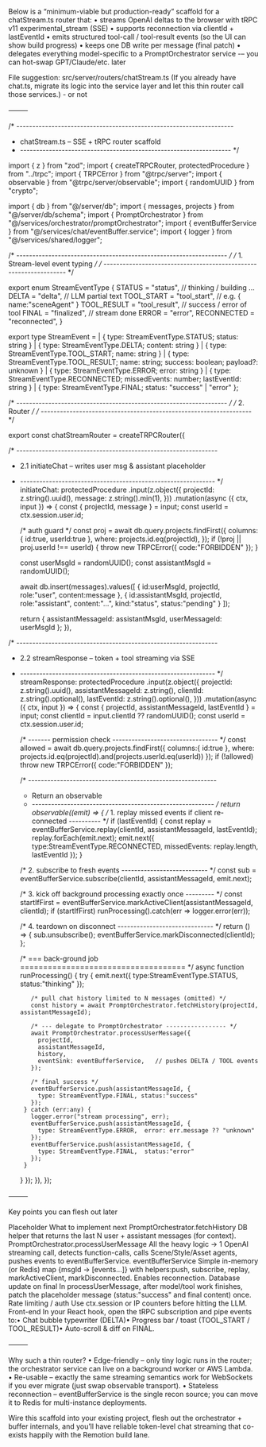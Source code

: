 Below is a “minimum-viable but production-ready” scaffold for a chatStream.ts router that:
	•	streams OpenAI deltas to the browser with tRPC v11 experimental_stream (SSE)
	•	supports reconnection via clientId + lastEventId
	•	emits structured tool-call / tool-result events (so the UI can show build progress)
	•	keeps one DB write per message (final patch)
	•	delegates everything model-specific to a PromptOrchestrator service -– you can hot-swap GPT/Claude/etc. later

File suggestion: src/server/routers/chatStream.ts
(If you already have chat.ts, migrate its logic into the service layer and let this thin router call those services.) - or not

⸻


/* --------------------------------------------------------------------
 * chatStream.ts  – SSE + tRPC router scaffold
 * ------------------------------------------------------------------ */

import { z } from "zod";
import { createTRPCRouter, protectedProcedure } from "../trpc";
import { TRPCError } from "@trpc/server";
import { observable } from "@trpc/server/observable";
import { randomUUID } from "crypto";

import { db }           from "@/server/db";
import { messages, projects } from "@/server/db/schema";
import { PromptOrchestrator } from "@/services/orchestrator/promptOrchestrator";
import { eventBufferService } from "@/services/chat/eventBuffer.service";
import { logger } from "@/services/shared/logger";

/* ------------------------------------------------------------------ */
/* 1. Stream-level event typing                                       */
/* ------------------------------------------------------------------ */

export enum StreamEventType {
  STATUS       = "status",       // thinking / building …
  DELTA        = "delta",        // LLM partial text
  TOOL_START   = "tool_start",   // e.g. { name:"sceneAgent" }
  TOOL_RESULT  = "tool_result",  // success / error of tool
  FINAL        = "finalized",    // stream done
  ERROR        = "error",
  RECONNECTED  = "reconnected",
}

export type StreamEvent =
  | { type: StreamEventType.STATUS;   status: string }
  | { type: StreamEventType.DELTA;    content: string }
  | { type: StreamEventType.TOOL_START;  name: string }
  | { type: StreamEventType.TOOL_RESULT; name: string; success: boolean; payload?: unknown }
  | { type: StreamEventType.ERROR;    error: string }
  | { type: StreamEventType.RECONNECTED; missedEvents: number; lastEventId: string }
  | { type: StreamEventType.FINAL;    status: "success" | "error" };

/* ------------------------------------------------------------------ */
/* 2. Router                                                          */
/* ------------------------------------------------------------------ */

export const chatStreamRouter = createTRPCRouter({

  /* ---------------------------------------------------------------
   * 2.1 initiateChat  – writes user msg & assistant placeholder
   * ------------------------------------------------------------- */
  initiateChat: protectedProcedure
    .input(z.object({
      projectId: z.string().uuid(),
      message:   z.string().min(1),
    }))
    .mutation(async ({ ctx, input }) => {
      const { projectId, message } = input;
      const userId = ctx.session.user.id;

      /* auth guard */
      const proj = await db.query.projects.findFirst({
        columns: { id:true, userId:true },
        where:    projects.id.eq(projectId),
      });
      if (!proj || proj.userId !== userId) {
        throw new TRPCError({ code:"FORBIDDEN" });
      }

      const userMsgId      = randomUUID();
      const assistantMsgId = randomUUID();

      await db.insert(messages).values([
        { id:userMsgId,      projectId, role:"user",      content:message },
        { id:assistantMsgId, projectId, role:"assistant", content:"...", kind:"status", status:"pending" }
      ]);

      return { assistantMessageId: assistantMsgId, userMessageId: userMsgId };
    }),

  /* ---------------------------------------------------------------
   * 2.2 streamResponse – token + tool streaming via SSE
   * ------------------------------------------------------------- */
  streamResponse: protectedProcedure
    .input(z.object({
      projectId:          z.string().uuid(),
      assistantMessageId: z.string(),
      clientId:           z.string().optional(),
      lastEventId:        z.string().optional(),
    }))
    .mutation(async ({ ctx, input }) => {
      const { projectId, assistantMessageId, lastEventId } = input;
      const clientId = input.clientId ?? randomUUID();
      const userId   = ctx.session.user.id;

      /* ------- permission check --------------------------------- */
      const allowed = await db.query.projects.findFirst({
        columns:{ id:true }, where: projects.id.eq(projectId).and(projects.userId.eq(userId))
      });
      if (!allowed) throw new TRPCError({ code:"FORBIDDEN" });

      /* -----------------------------------------------------------
       * Return an observable<tRPC SSE event>
       * --------------------------------------------------------- */
      return observable<StreamEvent>((emit) => {
        /* 1.  replay missed events if client re-connected ---------- */
        if (lastEventId) {
          const replay = eventBufferService.replay(clientId, assistantMessageId, lastEventId);
          replay.forEach(emit.next);
          emit.next({ type:StreamEventType.RECONNECTED, missedEvents: replay.length, lastEventId });
        }

        /* 2.  subscribe to fresh events --------------------------- */
        const sub = eventBufferService.subscribe(clientId, assistantMessageId, emit.next);

        /* 3.  kick off background processing exactly once --------- */
        const startIfFirst = eventBufferService.markActiveClient(assistantMessageId, clientId);
        if (startIfFirst) runProcessing().catch(err => logger.error(err));

        /* 4.  teardown on disconnect ------------------------------ */
        return () => {
          sub.unsubscribe();
          eventBufferService.markDisconnected(clientId);
        };

        /* === back-ground job ==================================== */
        async function runProcessing() {
          try {
            emit.next({ type:StreamEventType.STATUS, status:"thinking" });

            /* pull chat history limited to N messages (omitted) */
            const history = await PromptOrchestrator.fetchHistory(projectId, assistantMessageId);

            /* --- delegate to PromptOrchestrator ----------------- */
            await PromptOrchestrator.processUserMessage({
              projectId,
              assistantMessageId,
              history,
              eventSink: eventBufferService,   // pushes DELTA / TOOL events
            });

            /* final success */
            eventBufferService.push(assistantMessageId, {
              type: StreamEventType.FINAL, status:"success"
            });
          } catch (err:any) {
            logger.error("stream processing", err);
            eventBufferService.push(assistantMessageId, {
              type: StreamEventType.ERROR,  error: err.message ?? "unknown"
            });
            eventBufferService.push(assistantMessageId, {
              type: StreamEventType.FINAL,  status:"error"
            });
          }
        }
      });
    }),
});


⸻

Key points you can flesh out later

Placeholder	What to implement next
PromptOrchestrator.fetchHistory	DB helper that returns the last N user + assistant messages (for context).
PromptOrchestrator.processUserMessage	All the heavy logic → 1 OpenAI streaming call, detects function-calls, calls Scene/Style/Asset agents, pushes events to eventBufferService.
eventBufferService	Simple in-memory (or Redis) map {msgId → [events…]} with helpers:push, subscribe, replay, markActiveClient, markDisconnected. Enables reconnection.
Database update on final	In processUserMessage, after model/tool work finishes, patch the placeholder message (status:"success" and final content) once.
Rate limiting / auth	Use ctx.session or IP counters before hitting the LLM.
Front-end	In your React hook, open the tRPC subscription and pipe events to:• Chat bubble typewriter (DELTA)• Progress bar / toast (TOOL_START / TOOL_RESULT)• Auto-scroll & diff on FINAL.


⸻

Why such a thin router?
	•	Edge-friendly – only tiny logic runs in the router; the orchestrator service can live on a background worker or AWS Lambda.
	•	Re-usable – exactly the same streaming semantics work for WebSockets if you ever migrate (just swap observable transport).
	•	Stateless reconnection – eventBufferService is the single recon source; you can move it to Redis for multi-instance deployments.

Wire this scaffold into your existing project, flesh out the orchestrator + buffer internals, and you’ll have reliable token-level chat streaming that co-exists happily with the Remotion build lane.